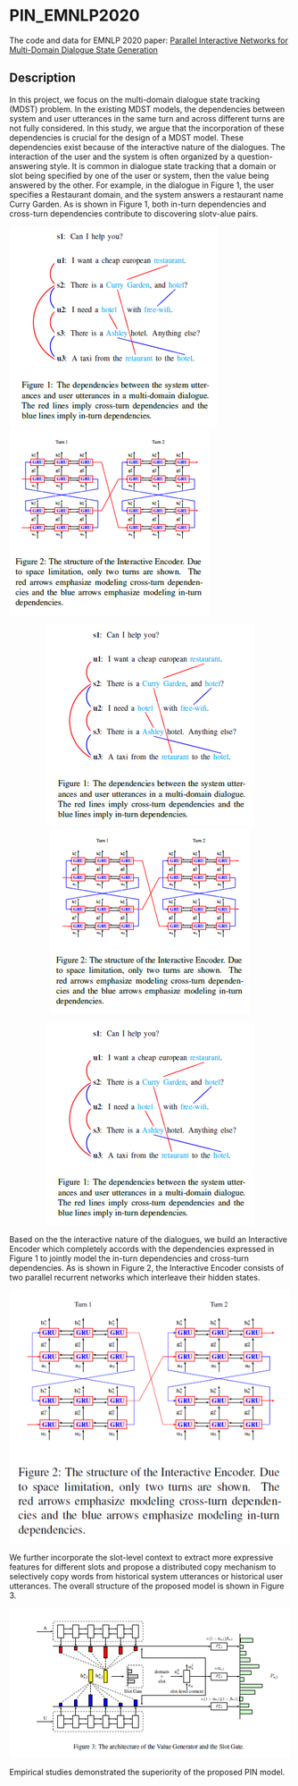 # PIN_EMNLP2020
The code and data for EMNLP 2020 paper: [Parallel Interactive Networks for Multi-Domain Dialogue State Generation](https://arxiv.org/pdf/2009.07616.pdf)

## Description
In this project, we focus on the multi-domain dialogue state tracking (MDST) problem. In the existing MDST models, the dependencies between system and user utterances in the same turn and across different turns are not fully considered. In this study, we argue that the incorporation of these dependencies is crucial for the design of a MDST model. These dependencies exist because of the interactive nature of the dialogues. The interaction of the user and the system is often organized by a question-answering style. It is common in dialogue state tracking that a domain or slot being specified by one of the user or system, then the value being answered by the other. For example, in the dialogue in Figure 1, the user specifies a Restaurant domain, and the system answers a restaurant name Curry Garden. As is shown in Figure 1, both in-turn dependencies and cross-turn dependencies contribute to discovering slotv-alue pairs.

![](./fig/depend.png) ![](./fig/inter.png)

<center class="half">
    <img src="./fig/depend.png"><img src="./fig/inter.png">
</center>

<p align="center">
  <img src="./fig/depend.png">
</p>

Based on the the interactive nature of the dialogues, we build an Interactive Encoder which completely accords with the dependencies expressed in Figure 1 to jointly model the in-turn dependencies and cross-turn dependencies. As is shown in Figure 2, the Interactive Encoder consists of two parallel recurrent networks which interleave their hidden states.

<p align="center">
  <img src="./fig/interact.png">
</p>

We further incorporate the slot-level context to extract more expressive features for different slots and propose a distributed copy mechanism to selectively copy words from historical system utterances or historical user utterances. The overall structure of the proposed model is shown in Figure 3.

<p align="center">
  <img src="./fig/total.png">
</p>

Empirical studies demonstrated the superiority of the proposed PIN model.
